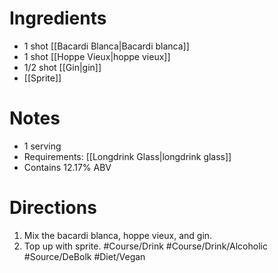 # Ingredients
- 1 shot [[Bacardi Blanca|Bacardi blanca]]
- 1 shot [[Hoppe Vieux|hoppe vieux]]
- 1/2 shot [[Gin|gin]]
- [[Sprite]]
# Notes
- 1 serving
- Requirements: [[Longdrink Glass|longdrink glass]]
- Contains 12.17% ABV
# Directions
1. Mix the bacardi blanca, hoppe vieux, and gin.
2. Top up with sprite.
#Course/Drink #Course/Drink/Alcoholic #Source/DeBolk #Diet/Vegan 